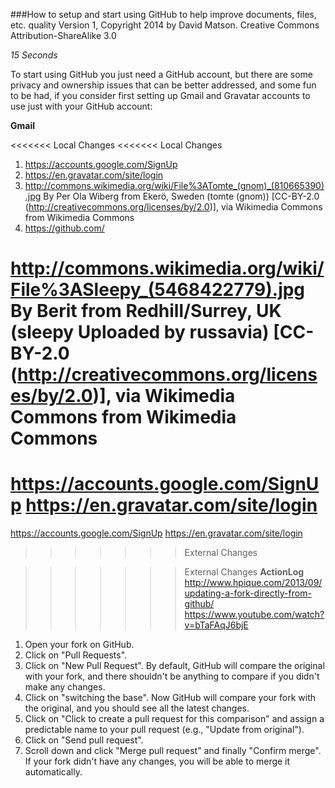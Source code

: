 ###How to setup and start using GitHub to help improve documents, files, etc. quality
Version 1, Copyright 2014 by David Matson. Creative Commons Attribution-ShareAlike 3.0

*15 Seconds*  

To start using GitHub you just need a GitHub account, but there are some privacy and ownership issues that can be better addressed, and some fun to be had, if you consider first setting up Gmail and Gravatar accounts to use just with your GitHub account:

**Gmail**

<<<<<<< Local Changes
<<<<<<< Local Changes
1. https://accounts.google.com/SignUp
1. https://en.gravatar.com/site/login  
1. http://commons.wikimedia.org/wiki/File%3ATomte_(gnom)_(810665390).jpg By Per Ola Wiberg from Ekerö, Sweden (tomte (gnom)) [CC-BY-2.0 (http://creativecommons.org/licenses/by/2.0)], via Wikimedia Commons from Wikimedia Commons
1. https://github.com/

http://commons.wikimedia.org/wiki/File%3ASleepy_(5468422779).jpg By Berit from Redhill/Surrey, UK (sleepy Uploaded by russavia) [CC-BY-2.0 (http://creativecommons.org/licenses/by/2.0)], via Wikimedia Commons from Wikimedia Commons
=======
https://accounts.google.com/SignUp
https://en.gravatar.com/site/login
=======
https://accounts.google.com/SignUp
https://en.gravatar.com/site/login
>>>>>>> External Changes

>>>>>>> External Changes
**ActionLog**
http://www.hpique.com/2013/09/updating-a-fork-directly-from-github/
https://www.youtube.com/watch?v=bTaFAqJ6bjE
1. Open your fork on GitHub.
2. Click on "Pull Requests".
3. Click on "New Pull Request". By default, GitHub will compare the original with your fork, and there shouldn't be anything to compare if you didn't make any changes.
4. Click on "switching the base". Now GitHub will compare your fork with the original, and you should see all the latest changes.
5. Click on "Click to create a pull request for this comparison" and assign a predictable name to your pull request (e.g., "Update from original").
6. Click on "Send pull request".
7. Scroll down and click "Merge pull request" and finally "Confirm merge". If your fork didn't have any changes, you will be able to merge it automatically.
  

